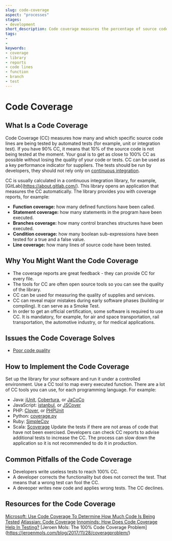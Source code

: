 ```yaml
---
slug: code-coverage
aspect: "processes"
stages:
- development
short_description: Code coverage measures the percentage of source code lines that are covered by automated tests.
tags:
-
-
keywords:
- coverage
- library
- reports
- code lines
- function
- branch
- test
---
```


# Code Coverage 
## What Is a Code Coverage
Code Coverage (CC) measures how many and which specific source code lines are being tested by automated tests (for example, unit or integration test). If you have 90% CC, it means that 10% of the source code is not being tested at the moment. Your goal is to get as close to 100% CC as possible without losing the quality of your code or tests. CC can be used as a key performance indicator for suppliers. The tests should be run by developers, they should not rely only on [continuous integration](/practices/continuous-integration).

CC is usually calculated in a continuous integration library, for example, [GitLab[(https://about.gitlab.com/). This library opens an application that measures the CC automatically. The library provides you with coverage reports, for example:
- **Function coverage:** how many defined functions have been called.
- **Statement coverage:** how many statements in the program have been executed.
- **Branches coverage:** how many control branches structures have been executed.
- **Condition coverage:** how many boolean sub-expressions have been tested for a true and a false value.
- **Line coverage:** how many lines of source code have been tested.

## Why You Might Want the Code Coverage
- The coverage reports are great feedback - they can provide CC for every file.
- The tools for CC are often open source tools so you can see the quality of the library.
- CC can be used for measuring the quality of supplies and services. 
- CC can reveal major mistakes during early software phases (building or compiling). It can serve as a Smoke Test.
- In order to get an official certification, some software is required to use CC. It is mandatory, for example, for air and space transportation, rail transportation, the automotive industry, or for medical applications.

## Issues the Code Coverage Solves
- [Poor code quality](/issues/poor-code-quality)

## How to Implement the Code Coverage
Set up the library for your software and run it under a controlled environment. Use a CC tool to map every executed function. There are a lot of CC tools you can use, for each programming language. For example: 
- Java: [jUnit](https://junit.org/junit5/), [Cobertura](http://cobertura.github.io/cobertura/), or [JaCoCo](https://www.jacoco.org/)
- JavaScript: [istanbul](https://istanbul.js.org/), or [JSCover](http://tntim96.github.io/JSCover/)
- PHP: [Clover](https://openclover.org/), or [PHPUnit](https://phpunit.de/)
- Python: [coverage.py](https://pypi.org/project/coverage/)
- Ruby: [SimpleCov](https://github.com/colszowka/simplecov)
- Scala: [Scoverage](http://scoverage.org/)
Update the tests if there are not areas of code that have not been exercised. Developers can check CC reports to advise additional tests to increase the CC. The process can slow down the application so it is not recommended to do it in production.

## Common Pitfalls of the Code Coverage
- Developers write useless tests to reach 100% CC.
- A developer corrects the functionality but does not correct the test. That means that a wrong test can fool the CC.
- A deveoper writes new code and applies wrong tests. The CC declines.

## Resources for the Code Coverage
[Microsoft: Use Code Coverage To Determine How Much Code Is Being Tested](https://docs.microsoft.com/en-us/visualstudio/test/using-code-coverage-to-determine-how-much-code-is-being-tested?view=vs-2019)
[Atlassian: Code Coverage](https://www.atlassian.com/continuous-delivery/software-testing/code-coverage)
[Innominds: How Does Code Coverage Help In Testing?](https://www.innominds.com/blog/how-does-code-coverage-help-in-testing)
[Jeroen Mols: The 100% Code Coverage Problem] (https://jeroenmols.com/blog/2017/11/28/coveragproblem/)
